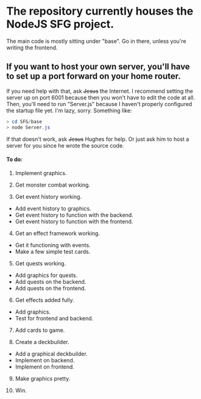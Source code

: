 # The repository currently houses the NodeJS SFG project.
The main code is mostly sitting under "base". Go in there, unless you're writing the frontend.
## If you want to host your own server, you'll have to set up a port forward on your home router. 
If you need help with that, ask ~~Jesus~~ the Internet. I recommend setting the server up on port 6001 because then you won't have to edit the code at all.
Then, you'll need to run "Server.js" because I haven't properly configured the startup file yet. I'm lazy, sorry.
Something like:
```PowerShell
> cd SFG/base
> node Server.js
```
If that doesn't work, ask ~~Jesus~~ Hughes for help. Or just ask him to host a server for you since he wrote the source code.

#### To do:
1. Implement graphics.

2. Get monster combat working.

3. Get event history working.
  *   Add event history to graphics.
  *   Get event history to function with the backend.
  *   Get event history to function with the frontend.
  
4. Get an effect framework working.
  *   Get it functioning with events.
  *   Make a few simple test cards.
  
5. Get quests working.
  *   Add graphics for quests.
  *   Add quests on the backend.
  *   Add quests on the frontend.
  
6. Get effects added fully.
  *   Add graphics.
  *   Test for frontend and backend.
  
7. Add cards to game.

8. Create a deckbuilder.
  *   Add a graphical deckbuilder.
  *   Implement on backend.
  *   Implement on frontend.
  
9. Make graphics pretty.

10. Win.
